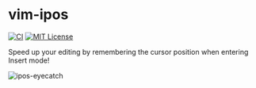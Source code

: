 # vim-ipos

[![CI](https://github.com/obcat/vim-ipos/workflows/CI/badge.svg)](https://github.com/obcat/vim-ipos/actions?query=workflow%3Aci)
[![MIT License](https://img.shields.io/badge/license-MIT-blue.svg)](LICENSE.txt)

Speed up your editing by remembering the cursor position when entering Insert mode!

![ipos-eyecatch](https://user-images.githubusercontent.com/64692680/121812633-89e2a680-cca3-11eb-8982-740b6683dd97.gif)
